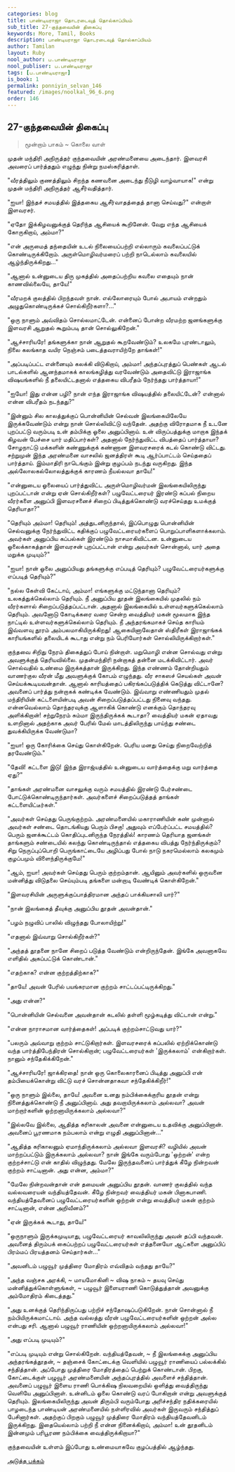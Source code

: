 ```yaml
---
categories: blog
title: பாண்டியராஜா தொடரடைவுத் தொல்காப்பியம்
sub_title: 27-குந்தவையின் திகைப்பு
keywords: More, Tamil, Books
description: பாண்டியராஜா தொடரடைவுத் தொல்காப்பியம்
author: Tamilan
layout: Ruby
nool_author: ப.பாண்டியராஜா
nool_publiser: ப.பாண்டியராஜா
tags: [ப.பாண்டியராஜா]
is_book: 1
permalink: ponniyin_selvan_146
featured: /images/noolkal_96_6.png
order: 146
---
```



## 27-குந்தவையின் திகைப்பு

> மூன்றாம் பாகம் ~ கொலை வாள்

முதன் மந்திரி அநிருத்தர் குந்தவையின் அரண்மனையை அடைந்தார். இளவரசி அவரைப் பார்த்ததும் எழுந்து நின்று நமஸ்கரித்தாள்.

"வீரத்திலும் குணத்திலும் சிறந்த கணவனை அடைந்து நீடுழி வாழ்வாயாக!" என்று முதன் மந்திரி அநிருத்தர் ஆசீர்வதித்தார்.

"ஐயா! இந்தச் சமயத்தில் இத்தகைய ஆசீர்வாதத்தைத் தானா செய்வது?" என்றாள் இளவரசர்.

"ஏதோ இக்கிழவனுக்குத் தெரிந்த ஆசியைக் கூறினேன். வேறு எந்த ஆசியைக் கோருகிறாய், அம்மா?"

"என் அருமைத் தந்தையின் உடல் நிலையைப்பற்றி எல்லாரும் கவலைப்பட்டுக் கொண்டிருக்கிறோம். அருள்மொழிவர்மரைப் பற்றி நாடெல்லாம் கவலையில் ஆழ்ந்திருக்கிறது..."

"ஆனால் உன்னுடைய திரு முகத்தில் அதைப்பற்றிய கவலை எதையும் நான் காணவில்லையே, தாயே!"

"வீரமறக் குலத்தில் பிறந்தவள் நான். எல்லோரையும் போல் அபாயம் என்றதும் அழுதுகொண்டிருக்கச் சொல்கிறீர்களா?..."

"ஒரு நாளும் அவ்விதம் சொல்லமாட்டேன். என்னைப் போன்ற வீரமற்ற ஜனங்களுக்கு இளவரசி ஆறுதல் கூறும்படி தான் சொல்லுகிறேன்."

"ஆச்சாரியரே! தங்களுக்கா நான் ஆறுதல் கூறவேண்டும்? உலகமே புரண்டாலும், நிலை கலங்காத வயிர நெஞ்சம் படைத்தவராயிற்றே தாங்கள்!"

"அப்படிப்பட்ட என்னையும் கலக்கி விடுகிறாய், அம்மா! அந்தப்புரத்துப் பெண்கள் ஆடல் பாடல்களில் ஆனந்தமாகக் காலங்கழித்து வரவேண்டும் அதைவிட்டு இராஜாங்க விஷயங்களில் நீ தலையிட்டதனால் எத்தகைய விபரீதம் நேர்ந்தது பார்த்தாயா!"

"ஐயோ! இது என்ன பழி? நான் எந்த இராஜாங்க விஷயத்தில் தலையிட்டேன்? என்னால் என்ன விபரீதம் நடந்தது?"

"இன்னும் சில காலத்துக்குப் பொன்னியின் செல்வன் இலங்கையிலேயே இருக்கவேண்டும் என்று நான் சொல்லிவிட்டு வந்தேன். அதற்கு விரோதமாக நீ உடனே புறப்பட்டு வரும்படி உன் தம்பிக்கு ஓலை அனுப்பினாய். உன் விருப்பத்துக்கு மாறாக இந்தக் கிழவன் பேச்சை யார் மதிப்பார்கள்? அதனால் நேர்ந்துவிட்ட விபத்தைப் பார்த்தாயா? சோழநாட்டு மக்களின் கண்ணுக்குக் கண்ணான இளவரசரைக் கடல் கொண்டு விட்டது. சற்றுமுன் இந்த அரண்மனை வாசலில் ஜனத்திரள் கூடி ஆர்ப்பாட்டம் செய்ததைப் பார்த்தாய். இம்மாதிரி நாடெங்கும் இன்று குழப்பம் நடந்து வருகிறது. இந்த அல்லோலகல்லோலத்துக்குக் காரணம் நீயல்லவா தாயே!"

"என்னுடைய ஓலையைப் பார்த்துவிட்ட அருள்மொழிவர்மன் இலங்கையிலிருந்து புறப்பட்டான் என்று ஏன் சொல்கிறீர்கள்? பழுவேட்டரையர் இரண்டு கப்பல் நிறைய வீரர்களை அனுப்பி இளவரசனைச் சிறைப் பிடித்துக்கொண்டு வரச்செய்தது உமக்குத் தெரியாதா?"

"தெரியும் அம்மா! தெரியும்! அத்துடனிருந்தால், இப்பொழுது பொன்னியின் செல்வனுக்கு நேர்ந்துவிட்ட கதிக்குப் பழுவேட்டரையர்களைப் பொறுப்பாளிகளாக்கலாம். அவர்கள் அனுப்பிய கப்பல்கள் இரண்டும் நாசமாகிவிட்டன. உன்னுடைய ஓலைக்காகத்தான் இளவரசன் புறப்பட்டான் என்று அவர்கள் சொன்னால், யார் அதை மறுக்க முடியும்?"

"ஐயா! நான் ஓலை அனுப்பியது தங்களுக்கு எப்படித் தெரியும்? பழுவேட்டரையர்களுக்கு எப்படித் தெரியும்?"

"நல்ல கேள்வி கேட்டாய், அம்மா! எங்களுக்கு மட்டுந்தானா தெரியும்? உலகத்துக்கெல்லாம் தெரியும். நீ அனுப்பிய தூதன் இலங்கையில் முதலில் நம் வீரர்களால் சிறைப்படுத்தப்பட்டான். அதனால் இலங்கையில் உள்ளவர்களுக்கெல்லாம் தெரியும். அவனோடு கோடிக்கரை வரை சென்ற வைத்தியர் மகன் மூலமாக இந்த நாட்டில் உள்ளவர்களுக்கெல்லாம் தெரியும். நீ அந்தரங்கமாகச் செய்த காரியம் இவ்வளவு தூரம் அம்பலமாகியிருக்கிறது! ஆகையினாலேதான் ஸ்திரீகள் இராஜாங்கக் காரியங்களில் தலையிடக் கூடாது என்று நம் பெரியோர்கள் சொல்லியிருக்கிறார்கள்."

குந்தவை சிறிது நேரம் திகைத்துப் போய் நின்றாள். மறுமொழி என்ன சொல்வது என்று அவளுக்குத் தெரியவில்லை. முதன்மந்திரி நன்றாகத் தன்னை மடக்கிவிட்டார். அவர் சொல்வதில் உண்மை இருக்கத்தான் இருக்கிறது. இந்த எண்ணம் தோன்றியதும் வாணர்குல வீரன் மீது அவளுக்குக் கோபம் எழுந்தது. வீர சாகஸச் செயல்கள் அவன் செய்யக்கூடியவன்தான். ஆனால் காரியத்தைப் பகிரங்கப்படுத்திக் கெடுத்து விட்டானே? அவனைப் பார்த்து நன்றாகக் கண்டிக்க வேண்டும். இவ்வாறு எண்ணியதும் முதல் மந்திரியின் கட்டளையின்படி அவன் சிறைப்படுத்தப்பட்டது நினைவு வந்தது. என்னவெல்லாம் தொந்தரவுக்கு ஆளாகிக் கொண்டு எனக்கும் தொந்தரவு அளிக்கிறான்! சற்றுநேரம் சும்மா இருந்திருக்கக் கூடாதா? வைத்தியர் மகன் ஏதாவது உளறினால் அதற்காக அவர் பேரில் மேல் மாடத்திலிருந்து பாய்ந்து சண்டை துவக்கியிருக்க வேண்டுமா?

"ஐயா! ஒரு கோரிக்கை செய்து கொள்கிறேன். பெரிய மனது செய்து நிறைவேற்றித் தரவேண்டும்."

"தேவி! கட்டளை இடு! இந்த இராஜ்யத்தில் உன்னுடைய வார்த்தைக்கு மறு வார்த்தை ஏது?"

"தாங்கள் அரண்மனை வாசலுக்கு வரும் சமயத்தில் இரண்டு பேர்சண்டை போட்டுக்கொண்டிருந்தார்கள். அவர்களைச் சிறைப்படுத்தத் தாங்கள் கட்டளையிட்டீர்கள்."

"அவர்கள் செய்தது பெருங்குற்றம். அரண்மனையில் மகாராணியின் கண் முன்னால் அவர்கள் சண்டை தொடங்கியது பெரும் பிசகு! அதுவும் எப்பேர்ப்பட்ட சமயத்தில்? பெரும் ஜனக்கூட்டம் கொதிப்புடனிருந்த நேரத்தில்! காரணம் தெரியாத ஜனங்கள் தாங்களும் சண்டையில் கலந்து கொண்டிருந்தால் எத்தகைய விபத்து நேர்ந்திருக்கும்? சிறு நெருப்புப்பொறி பெருங்காட்டையே அழிப்பது போல் நாடு நகரமெல்லாம் கலகமும் குழப்பமும் விளைந்திருக்குமே!"

"ஆம், ஐயா! அவர்கள் செய்தது பெரும் குற்றம்தான். ஆயினும் அவர்களில் ஒருவனை மன்னித்து விடுதலை செய்யும்படி தங்களை மன்றாடி வேண்டிக் கொள்கிறேன்."

"இளவரசியின் அருளுக்குப்பாத்திரமான அந்தப் பாக்கியசாலி யார்?"

"நான் இலங்கைத் தீவுக்கு அனுப்பிய தூதன் அவன்தான்."

"பழம் நழுவிப் பாலில் விழுந்தது போலாயிற்று!"

"எதனால் இவ்வாறு சொல்கிறீர்கள்?"

"அந்தத் தூதனை நானே சிறைப் படுத்த வேண்டும் என்றிருந்தேன். இங்கே அவனாகவே எளிதில் அகப்பட்டுக் கொண்டான்."

"எதற்காக? என்ன குற்றத்திற்காக?"

"தாயே! அவன் பேரில் பயங்கரமான குற்றம் சாட்டப்பட்டிருக்கிறது."

"அது என்ன?"

"பொன்னியின் செல்வனை அவன்தான் கடலில் தள்ளி மூழ்கடித்து விட்டான் என்று."

"என்ன நாராசமான வார்த்தைகள்! அப்படிக் குற்றம்சாட்டுவது யார்?"

"பலரும் அவ்வாறு குற்றம் சாட்டுகிறார்கள். இளவரசரைக் கப்பலில் ஏற்றிக்கொண்டு வந்த பார்த்திபேந்திரன் சொல்கிறான்; பழுவேட்டரையர்கள் 'இருக்கலாம்' என்கிறார்கள். நானும் சந்தேகிக்கிறேன்."

"ஆச்சாரியரே! ஜாக்கிரதை! நான் ஒரு கொலைகாரனைப் பிடித்து அனுப்பி என் தம்பியைக்கொன்று விட்டு வரச் சொன்னதாகவா சந்தேகிக்கிறீர்!"

"ஒரு நாளும் இல்லை, தாயே! அவனை உனது நம்பிக்கைக்குரிய தூதன் என்று நினைத்துக்கொண்டு நீ அனுப்பினாய். அது தவறாயிருக்கலாம் அல்லவா? அவன் மாற்றார்களின் ஒற்றனாயிருக்கலாம் அல்லவா?"

"இல்லவே இல்லை, ஆதித்த கரிகாலன் அவனை என்னுடைய உதவிக்கு அனுப்பினான். அவனைப் பூரணமாக நம்பலாம் என்று எழுதி அனுப்பினான்..."

"ஆதித்த கரிகாலனும் ஏமாந்திருக்கலாம் அல்லவா இளவரசி? வழியில் அவன் மாற்றப்பட்டும் இருக்கலாம் அல்லவா? நான் இங்கே வரும்போது 'ஒற்றன்' என்ற குற்றச்சாட்டு என் காதில் விழுந்தது. மேலே இருந்தவனைப் பார்த்துக் கீழே நின்றவன் குற்றம் சாட்டினான். அது என்ன, அம்மா?"

"மேலே நின்றவன்தான் என் தமையன் அனுப்பிய தூதன். வாணர் குலத்தில் வந்த வல்லவரையன் வந்தியத்தேவன். கீழே நின்றவர் வைத்தியர் மகன் பினாகபாணி. வந்தியத்தேவனைப் பழுவேட்டரையர்களின் ஒற்றன் என்று வைத்தியர் மகன் குற்றம் சாட்டினான், என்ன அறிவீனம்?"

"ஏன் இருக்கக் கூடாது, தாயே!"

"ஒருநாளும் இருக்கமுடியாது, பழுவேட்டரையர் காவலிலிருந்து அவன் தப்பி வந்தவன். அவனைத் திரும்பக் கைப்பற்றப் பழுவேட்டரையர்கள் எத்தனையோ ஆட்களை அனுப்பிப் பிரம்மப் பிரயத்தனம் செய்தார்கள்..."

"அவனிடம் பழுவூர் முத்திரை மோதிரம் எவ்விதம் வந்தது தாயே?"

"அந்த வஞ்சக அரக்கி, ~ மாயமோகினி ~ விஷ நாகம் ~ தயவு செய்து மன்னித்துக்கொள்ளுங்கள், ~ பழுவூர் இளையராணி கொடுத்துத்தான் அவனுக்கு அம்மோதிரம் கிடைத்தது."

"அது உனக்குத் தெரிந்திருப்பது பற்றிச் சந்தோஷப்படுகிறேன். நான் சொன்னால் நீ நம்பியிருக்கமாட்டாய். அந்த வல்லத்து வீரன் பழுவேட்டரையர்களின் ஒற்றன் அல்ல என்பது சரி. ஆனால் பழுவூர் ராணியின் ஒற்றனாயிருக்கலாம் அல்லவா!"

"அது எப்படி முடியும்?"

"எப்படி முடியும் என்று சொல்கிறேன். வந்தியத்தேவன், ~ நீ இலங்கைக்கு அனுப்பிய அந்தரங்கத்தூதன், ~ தஞ்சைக் கோட்டைக்கு வெளியில் பழுவூர் ராணியைப் பல்லக்கில் சந்தித்தான். அப்போது முத்திரை மோதிரத்தைப் பெற்றுக் கொண்டான். பிறகு, கோட்டைக்குள் பழுவூர் அரண்மனையின் அந்தப்புரத்தில் அவளைச் சந்தித்தான். அவனைப் பழுவூர் இளைய ராணி பொக்கிஷ நிலவறையில் ஒளித்து வைத்திருந்து வெளியே அனுப்பினாள். உன்னிடம் ஓலை கொண்டு வரப் போகிறான் என்று அவளுக்குத் தெரியும். இலங்கையிலிருந்து அவன் திரும்பி வரும்போது அரிச்சந்திர நதிக்கரையில் பாழடைந்த பாண்டியன் அரண்மனையில் நள்ளிரவில் அவர்கள் இருவரும் சந்தித்துப் பேசினார்கள். அதற்குப் பிறகும் பழுவூர் முத்திரை மோதிரம் வந்தியத்தேவனிடம் இருக்கிறது. இதையெல்லாம் பற்றி நீ என்ன நினைக்கிறாய், அம்மா! உன் தூதனிடம் இன்னமும் பரிபூரண நம்பிக்கை வைத்திருக்கிறாயா?"

குந்தவையின் உள்ளம் இப்போது உண்மையாகவே குழப்பத்தில் ஆழ்ந்தது.

[அடுத்த பக்கம்](ponniyin_selvan_147)